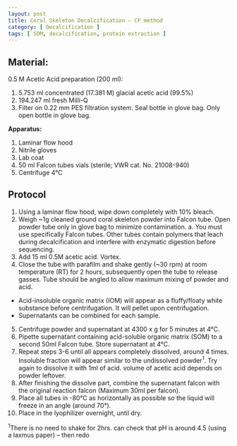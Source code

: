 ```yaml
---
layout: post
title: Coral Skeleton Decalcification – CF method
category: [ Decalcification ]
tags: [ SOM, decalcification, protein extraction ]
---
```


## Material:
0.5 M Acetic Acid preparation (200 ml):
1. 5.753 ml concentrated (17.381 M) glacial acetic acid (99.5%)
2. 194.247 ml fresh Milli-Q
3. Filter on 0.22 mm PES filtration system.  Seal bottle in glove bag.  Only open bottle in glove bag.
 
**Apparatus:**
1. Laminar flow hood
2. Nitrile gloves
3. Lab coat
4. 50 ml Falcon tubes vials (sterile; VWR cat. No. 21008-940)
5. Centrifuge 4°C

## Protocol

1. Using a laminar flow hood, wipe down completely with 10% bleach.
2. Weigh ~1g cleaned ground coral skeleton powder into Falcon tube.  Open powder tube only in glove bag to minimize contamination.
	a. You must use specifically Falcon tubes.  Other tubes contain polymers that leach during decalcification and interfere with enzymatic digestion before sequencing.
3. Add 15 ml 0.5M acetic acid.  Vortex.  
4. Close the tube with parafilm and shake gently (~30 rpm) at room temperature (RT) for 2 hours, subsequently open the tube to release gasses.  Tube should be angled to allow maximum mixing of powder and acid.
* Acid-insoluble organic matrix (IOM) will appear as a fluffy/floaty white substance before centrifugation.  It will pellet upon centrifugation.
* Supernatants can be combined for each sample.
5. Centrifuge powder and supernatant at 4300 x g for 5 minutes at 4°C.
6. Pipette supernatant containing acid-soluble organic matrix (SOM) to a second 50ml Falcon tube.  Store supernatant at 4°C.
7. Repeat steps 3-6 until all appears completely dissolved, around 4 times. Insoluble fraction will appear similar to the undissolved powder<sup>1</sup>. Try again to dissolve it with 1ml of acid. volume of acetic acid depends on powder leftover.
8. After finishing the dissolve part, combine the supernatant falcon with the original reaction falcon (Maximum 30ml per falcon).
9. Place all tubes in -80°C as horizontally as possible so the liquid will freeze in an angle (around 70°).  
10. Place in the lyophilizer overnight, until dry.

 <sup>1</sup>There is no need to shake for 2hrs. can check that pH is around 4.5 (using a laxmus paper) – then redo
